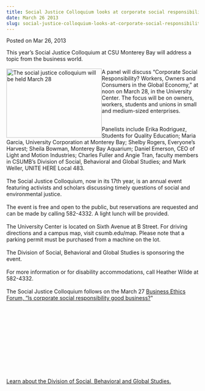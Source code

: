 ```yaml
---
title: Social Justice Colloquium looks at corporate social responsibility
date: March 26 2013
slug: social-justice-colloquium-looks-at-corporate-social-responsibility
---
```


 



<span class="date">Posted on Mar 26, 2013    </span>
<p>This year&#x2019;s Social Justice Colloquium at CSU Monterey Bay will
address a topic from the business world.<br>
<br>
<img alt="The social justice colloquium will be held March 28" src="https://news.csumb.edu/sites/default/files/65/attachments/news/images/social_justice_image.jpg" style="float:left; width:250px; height:181px">A panel will
discuss &#x201C;Corporate Social Responsibility? Workers, Owners and
Consumers in the Global Economy,&#x201D; at noon on March 28, in the
University Center. The focus will be on owners, workers, students
and unions in small and medium-sized enterprises.</img></br></br></p>
<p>Panelists include Erika Rodriguez, Students for Quality
Education; Maria Garcia, University Corporation at Monterey Bay;
Shelby Rogers, Everyone&#x2019;s Harvest; Sheila Bowman, Monterey Bay
Aquarium; Daniel Emerson, CEO of Light and Motion Industries;
Charles Fuller and Angie Tran, faculty members in CSUMB&#x2019;s Division
of Social, Behavioral and Global Studies; and Mark Weller, UNITE
HERE Local 483.<br>
<br>
The Social Justice Colloquium, now in its 17th year, is an annual
event featuring activists and scholars discussing timely questions
of social and environmental justice.<br>
<br>
The event is free and open to the public, but reservations are
requested and can be made by calling 582-4332. A light lunch will
be provided.<br>
<br>
The University Center is located on Sixth Avenue at B Street. For
driving directions and a campus map, visit csumb.edu/map. Please
note that a parking permit must be purchased from a machine on the
lot.<br>
<br>
The Division of Social, Behavioral and Global Studies is sponsoring
the event.<br>
<br>
For more information or for disability accommodations, call Heather
Wilde at 582-4332.<br>
<br>
The Social Justice Colloquium follows on the March 27 <a href="../5/annual-business-ethics-forum-set-march-27.html" rel="nofollow">Business Ethics Forum, &#x201C;Is corporate social
responsibility good business?</a>&quot;</br></br></br></br></br></br></br></br></br></br></br></br></p>
<p><a href="https://sbgs.csumb.edu/" rel="nofollow">Learn about the
Division of Social, Behavioral and Global Studies.</a></p>





```
